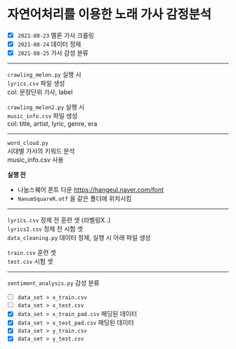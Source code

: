 # 자연어처리를 이용한 노래 가사 감정분석
- [x] `2021-08-23` 멜론 가사 크롤링
- [x] `2021-08-24` 데이터 정제
- [x] `2021-08-25` 가사 감성 분류
***
`crawling_melon.py` 실행 시  
`lyrics.csv` 파일 생성  
col: 문장단위 가사, label

`crawling_melon2.py` 실행 시  
`music_info.csv` 파일 생성  
col: title, artist, lyric, genre, era

***

`word_cloud.py`  
시대별 가사의 키워드 분석  
music_info.csv 사용

**실행 전**  
- 나눔스퀘어 폰트 다운 https://hangeul.naver.com/font
- `NanumSquareR.otf` 을 같은 폴더에 위치시킴

***

`lyrics.csv` 정제 전 훈련 셋 (라벨링X..)  
`lyrics2.csv` 정제 전 시험 셋  
`data_cleaning.py` 데이터 정제, 실행 시 아래 파일 생성 

`train.csv` 훈련 셋  
`test.csv` 시험 셋

***

`sentiment_analysis.py` 감성 분류  
- [ ] `data_set > x_train.csv`  
- [ ] `data_set > x_test.csv`  
- [x] `data_set > x_train_pad.csv` 패딩된 데이터  
- [x] `data_set > x_test_pad.csv` 패딩된 데이터
- [x] `data_set > y_train.csv` 
- [x] `data_set > y_test.csv`
